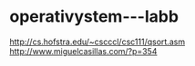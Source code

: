 operativystem---labb
====================
http://cs.hofstra.edu/~cscccl/csc111/qsort.asm
http://www.miguelcasillas.com/?p=354
